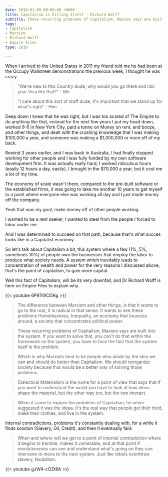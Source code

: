 ```yaml
---
date: 2018-01-09 00:00:00 +0000
title: Capitalism is Killing Itself - Richard Wolff
subtitle: These recurring problems of Capitalism, Maxism says are built into the system.
tags:
- Capitalism
- Marxism
- Richard Wolff
- Empire Files
type: 2018

---
```

When I arrived to the United States in 2011 my friend told me he had been at the Occupy Wallstreet demonstrations the previous week, I thought he was crazy.

> "We're new to this Country dude, why would you go there and risk your Visa like that?" - Me

> "I care about this sort of stuff dude, it's important that we stand up for what's right" - Him

Deep down I knew that he was right, but I was too scared of The Empire to do anything like that, instead for the next few years I put my head down, worked 9-6 in New York City, paid a tonne on Money on rent, and booze, and other things, and dealt with the crushing knowledge that I was making $100,000 a year, and someone was making a $1,000,000 or more off of my back.

Rewind 3 years earlier, and I was back in Australia, I had finally stopped working for other people and I was fully funded by my own software development firm. It was actually really hard, I worked ridiculous hours (easily 12 hours a day, easily), I brought in the $70,000 a year, but it cost me a lot of my time.

The economy of scale wasn't there, compared to the pre-built software or the established firms, it was going to take me another 10 years to get myself to a point where everyone else was working all day and I just made money off the company.

Yeah that was my goal, make money off of other people working.

I wanted to be a rent seeker, I wanted to steel from the people I forced to labor under me.

And I was determined to succeed on that path, because that's what succes looks like in a Capitalist economy.

So let's talk about Capitalism a bit, this system where a few (1%, 5%, sometimes 10%) of people own the businesses that employ the labor to produce what society needs. A system which inevitably leads to concentration of wealth and power for the very reasons I discussed above, that's the point of capitalism, to gain more capital.

Well this fact of Capitalism, will be its very downfall, and Dr Richard Wolff is here on Empire Files to explain why.

{{< youtube 6P97r9Ci5Kg >}}

> The difference between Marxism and other things, is that it wants to go to the root, it is radical in that sense. It wants to see these problems Homelessness, Inequality, an economy that bounces around, a society that concentrates political power.

> These recurring problems of Capitalism, Maxism says are built into the system. If you want to solve that, you can't do that within the framework on the system, you have to face the fact that the system itself is the problem.

> Which is why Marxists tend to be people who abide by the idea we can and should do better than Capitalism. We should reorganize society because that would be a better way of solving those problems.


> Dialectical Materialism is the name for a point of view that says that if you want to understand the world you have to look at how ideas shape the material, but the other way too, but the two interact.

> When it came to explain the problems of Capitalism, he never suggested it was the ideas, it's the real way that people get their food, make their clothes, and live in the system.

Internal contradictions, problems it's constantly dealing with, for a while it finds solution (Slavery, Oil, Credit), and then it eventually fails

> When and where will we get to a point of internal contradiction where it begins to tremble, makes it vulnerable, and at that point if revolutionaries can see and understand what's going on they can intervene to move to the next system. Just like rebels overthrew slavery, feudalism.

{{< youtube gJW4-cOZt8A >}}
